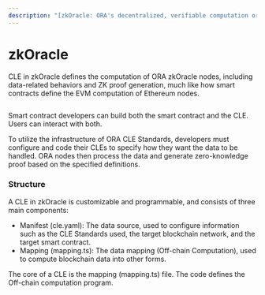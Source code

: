 ```yaml
---
description: "[zkOracle: ORA's decentralized, verifiable computation oracle](https://ethresear.ch/t/defining-zkoracle-for-ethereum/15131)"
---
```


# zkOracle

CLE in zkOracle defines the computation of ORA zkOracle nodes, including data-related behaviors and ZK proof generation, much like how smart contracts define the EVM computation of Ethereum nodes.

<figure><img src="../../.gitbook/assets/图2.png" alt=""><figcaption></figcaption></figure>

Smart contract developers can build both the smart contract and the CLE. Users can interact with both.

To utilize the infrastructure of ORA CLE Standards, developers must configure and code their CLEs to specify how they want the data to be handled. ORA nodes then process the data and generate zero-knowledge proof based on the specified definitions.

### Structure

A CLE in zkOracle is customizable and programmable, and consists of three main components:

* Manifest (cle.yaml): The data source, used to configure information such as the CLE Standards used, the target blockchain network, and the target smart contract.
* Mapping (mapping.ts): The data mapping (Off-chain Computation), used to compute blockchain data into other forms.

The core of a CLE is the mapping (mapping.ts) file. The code defines the Off-chain computation program.
